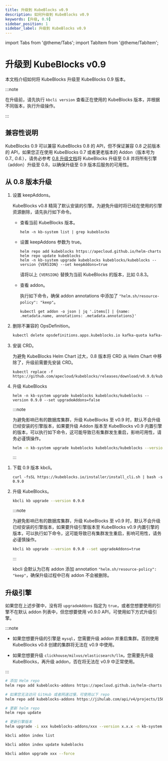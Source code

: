 ```yaml
---
title: 升级到 KubeBlocks v0.9
description: 如何升级到 KubeBlocks v0.9
keywords: [升级, 0.9]
sidebar_position: 1
sidebar_label: 升级到 KubeBlocks v0.9
---
```


import Tabs from '@theme/Tabs';
import TabItem from '@theme/TabItem';

# 升级到 KubeBlocks v0.9

本文档介绍如何将 KubeBlocks 升级至 KubeBlocks 0.9 版本。

:::note

在升级前，请先执行 `kbcli version` 查看正在使用的 KubeBlocks 版本，并根据不同版本，执行升级操作。

:::

## 兼容性说明

KubeBlocks 0.9 可以兼容 KubeBlocks 0.8 的 API，但不保证兼容 0.8 之前版本的 API，如果您正在使用 KubeBlocks 0.7 或者更老版本的 Addon（版本号为 0.7., *0.6.*），请务必参考 [0.8 升级文档](./upgrade-kubeblocks-to-0.8.md)将 KubeBlocks 升级至 0.8 并将所有引擎（addon）升级至 0.8，以确保升级至 0.9 版本后服务的可用性。

## 从 0.8 版本升级

<Tabs>

<TabItem value="Helm" label="Helm" default>

1. 设置 keepAddons。

    KubeBlocks v0.8 精简了默认安装的引擎。为避免升级时将已经在使用的引擎资源删除，请先执行如下命令。

    - 查看当前 KubeBlocks 版本。

         ```shell
         helm -n kb-system list | grep kubeblocks
         ```

    - 设置 keepAddons 参数为 true。

         ```shell
         helm repo add kubeblocks https://apecloud.github.io/helm-charts
         helm repo update kubeblocks
         helm -n kb-system upgrade kubeblocks kubeblocks/kubeblocks --version {VERSION} --set keepAddons=true
         ```

         请将以上 `{VERSION}` 替换为当前 KubeBlocks 的版本，比如 0.8.3。

    - 查看 addon。

         执行如下命令，确保 addon annotations 中添加了 `"helm.sh/resource-policy": "keep"`。

         ```shell
         kubectl get addon -o json | jq '.items[] | {name: .metadata.name, annotations: .metadata.annotations}'
         ```

2. 删除不兼容的 OpsDefinition。

   ```bash
   kubectl delete opsdefinitions.apps.kubeblocks.io kafka-quota kafka-topic kafka-user-acl switchover
   ```

3. 安装 CRD。

   为避免 KubeBlocks Helm Chart 过大，0.8 版本将 CRD 从 Helm Chart 中移除了，升级前需要先安装 CRD。

    ```shell
    kubectl replace -f https://github.com/apecloud/kubeblocks/releases/download/v0.9.0/kubeblocks_crds.yaml
    ```

4. 升级 KubeBlocks

    ```shell
    helm -n kb-system upgrade kubeblocks kubeblocks/kubeblocks --version 0.9.0 --set upgradeAddons=false
    ```

    :::note

    为避免影响已有的数据库集群，升级 KubeBlocks 至 v0.9 时，默认不会升级已经安装的引擎版本，如果要升级 Addon 版本至 KubeBlocks v0.9 内置引擎的版本，可以执行如下命令，这可能导致已有集群发生重启，影响可用性，请务必谨慎操作。

    ```bash
    helm -n kb-system upgrade kubeblocks kubeblocks/kubeblocks --version 0.9.0 --set upgradeAddons=true
    ```

    :::

</TabItem>

<TabItem value="kbcli" label="kbcli">

1. 下载 0.9 版本 kbcli。

    ```shell
    curl -fsSL https://kubeblocks.io/installer/install_cli.sh | bash -s 0.9.0
    ```

2. 升级 KubeBlocks。

    ```bash
    kbcli kb upgrade --version 0.9.0 
    ```

    :::note

    为避免影响已有的数据库集群，升级 KubeBlocks 至 v0.9 时，默认不会升级已经安装的引擎版本，如果要升级引擎版本至 KubeBlocks v0.9 内置引擎的版本，可以执行如下命令，这可能导致已有集群发生重启，影响可用性，请务必谨慎操作。

    ```bash
    kbcli kb upgrade --version 0.9.0 --set upgradeAddons=true
    ```

    :::

    kbcli 会默认为已有 addon 添加 annotation `"helm.sh/resource-policy": "keep"`，确保升级过程中已有 addon 不会被删除。

</TabItem>

</Tabs>

## 升级引擎

如果您在上述步骤中，没有将 `upgradeAddons` 指定为 `true`，或者您想要使用的引擎不在默认 addon 列表中，但您想要使用 v0.9.0 API，可使用如下方式升级引擎。

:::note

- 如果您想要升级的引擎是 `mysql`，您需要升级 addon 并重启集群。否则使用 KubeBlocks v0.8 创建的集群将无法在 v0.9 中使用。

- 如果您想要升级 `clickhouse/milvus/elasticsearch/llm`，您需要先升级 KubeBlocks，再升级 addon，否在将无法在 v0.9 中正常使用。

:::

<Tabs>

<TabItem value="Helm" label="Helm" default>

```bash
# 添加 Helm repo 
helm repo add kubeblocks-addons https://apecloud.github.io/helm-charts

# 如果您无法访问 GitHub 或者网速过慢，可使用以下 repo
helm repo add kubeblocks-addons https://jihulab.com/api/v4/projects/150246/packages/helm/stable

# 更新 helm repo
helm repo update

# 更新引擎版本
helm upgrade -i xxx kubeblocks-addons/xxx --version x.x.x -n kb-system  
```

</TabItem>

<TabItem value="kbcli" label="kbcli">

```bash
kbcli addon index list

kbcli addon index update kubeblocks

kbcli addon upgrade xxx --force
```

</TabItem>

</Tabs>
